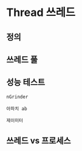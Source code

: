# Thread 쓰레드

## 정의 

## 쓰레드 풀 

## 성능 테스트 

    nGrinder 

    아파치 ab 

    제이미터 


## 쓰레드 vs 프로세스 